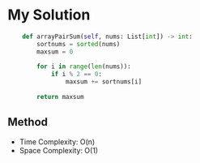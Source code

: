 # My Solution
```Python
    def arrayPairSum(self, nums: List[int]) -> int:
        sortnums = sorted(nums)
        maxsum = 0
        
        for i in range(len(nums)):
            if i % 2 == 0:
                maxsum += sortnums[i]
                
        return maxsum
```

## Method
- Time Complexity: O(n)
- Space Complexity: O(1)
